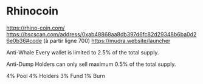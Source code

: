 # Rhinocoin

https://rhino-coin.com/
https://bscscan.com/address/0xab48868aa8db397d6fc82d29348b6ba0d26e0b36#code   (à partir ligne 700)
https://mudra.website/launcher

Anti-Whale
Every wallet is limited to 2.5% of the total supply.

Anti-Dump
Holders can only sell maximum 0.5% of the total supply.


4% Pool  4% Holders  3% Fund  1% Burn
